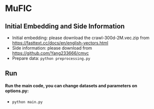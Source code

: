 # MuFIC

## Initial Embedding and Side Information
* Initial embedding: please download the crawl-300d-2M.vec.zip from <https://fasttext.cc/docs/en/english-vectors.html>
* Side information: please download from <https://github.com/Yang233666/cmvc>
* Prepare data: `python preprocessing.py`

## Run
#### Run the main code, you can change datasets and parameters on options.py:
* `python main.py`
